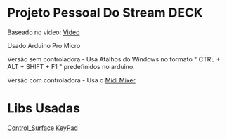 # Projeto Pessoal Do Stream DECK

Baseado no video: [Video](https://www.youtube.com/watch?v=Eho_ae5cxNE&t=0s)

Usado Arduino Pro Micro

Versão sem controladora - Usa Atalhos do Windows no formato " CTRL + ALT + SHIFT + F1 " predefinidos no arduino.

Versão com controladora - Usa o [Midi Mixer](https://www.midi-mixer.com/)

# Libs Usadas

[Control_Surface](https://github.com/tttapa/Control-Surface)
[KeyPad](https://github.com/Chris--A/Keypad)

